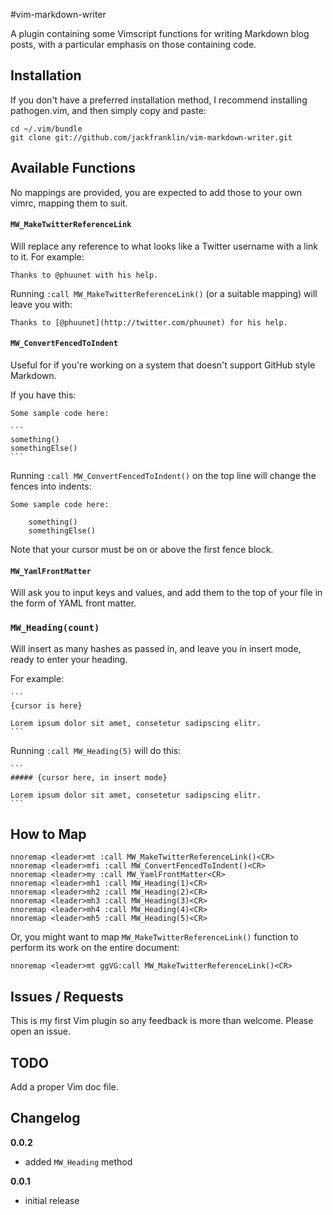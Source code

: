 #vim-markdown-writer

A plugin containing some Vimscript functions for writing Markdown blog posts, with a particular emphasis on those containing code.

## Installation

If you don't have a preferred installation method, I recommend installing pathogen.vim, and then simply copy and paste:

    cd ~/.vim/bundle
    git clone git://github.com/jackfranklin/vim-markdown-writer.git

## Available Functions

No mappings are provided, you are expected to add those to your own vimrc, mapping them to suit.

#### `MW_MakeTwitterReferenceLink`
Will replace any reference to what looks like a Twitter username with a link to it. For example:

    Thanks to @phuunet with his help.

Running `:call MW_MakeTwitterReferenceLink()` (or a suitable mapping) will leave you with:

    Thanks to [@phuunet](http://twitter.com/phuunet) for his help.

#### `MW_ConvertFencedToIndent`
Useful for if you're working on a system that doesn't support GitHub style Markdown.

If you have this:

    Some sample code here:

    ```
    something()
    somethingElse()
    ```

Running `:call MW_ConvertFencedToIndent()` on the top line will change the fences into indents:

    Some sample code here:

        something()
        somethingElse()

Note that your cursor must be on or above the first fence block.

#### `MW_YamlFrontMatter`
Will ask you to input keys and values, and add them to the top of your file in the form of YAML front matter. 

### `MW_Heading(count)`
Will insert as many hashes as passed in, and leave you in insert mode, ready to enter your heading.

For example:

    ```
    {cursor is here}

    Lorem ipsum dolor sit amet, consetetur sadipscing elitr.
    ```

Running `:call MW_Heading(5)` will do this:

    ```
    ##### {cursor here, in insert mode}

    Lorem ipsum dolor sit amet, consetetur sadipscing elitr.
    ```

## How to Map

```
nnoremap <leader>mt :call MW_MakeTwitterReferenceLink()<CR>
nnoremap <leader>mfi :call MW_ConvertFencedToIndent()<CR>
nnoremap <leader>my :call MW_YamlFrontMatter<CR>
nnoremap <leader>mh1 :call MW_Heading(1)<CR>
nnoremap <leader>mh2 :call MW_Heading(2)<CR>
nnoremap <leader>mh3 :call MW_Heading(3)<CR>
nnoremap <leader>mh4 :call MW_Heading(4)<CR>
nnoremap <leader>mh5 :call MW_Heading(5)<CR>
```

Or, you might want to map `MW_MakeTwitterReferenceLink()` function to perform its work on the entire document:

```
nnoremap <leader>mt ggVG:call MW_MakeTwitterReferenceLink()<CR>
```

## Issues / Requests
This is my first Vim plugin so any feedback is more than welcome. Please open an issue.

## TODO
Add a proper Vim doc file.

## Changelog

__0.0.2__
- added `MW_Heading` method

__0.0.1__
- initial release
